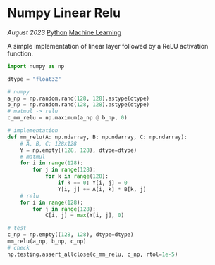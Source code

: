 # Numpy Linear Relu

*August 2023* [Python](programming.html#python) [Machine Learning](programming.html#python-machine-learning)

A simple implementation of linear layer followed by a ReLU activation function.

```python
import numpy as np

dtype = "float32"

# numpy
a_np = np.random.rand(128, 128).astype(dtype)
b_np = np.random.rand(128, 128).astype(dtype)
# matmul -> relu
c_mm_relu = np.maximum(a_np @ b_np, 0)

# implementation
def mm_relu(A: np.ndarray, B: np.ndarray, C: np.ndarray):
    # A, B, C: 128x128
    Y = np.empty((128, 128), dtype=dtype)
    # matmul
    for i in range(128):
        for j in range(128):
            for k in range(128):
                if k == 0: Y[i, j] = 0
                Y[i, j] += A[i, k] * B[k, j]
    # relu
    for i in range(128):
        for j in range(128):
            C[i, j] = max(Y[i, j], 0)
```

```python
# test
c_np = np.empty((128, 128), dtype=dtype)
mm_relu(a_np, b_np, c_np)
# check
np.testing.assert_allclose(c_mm_relu, c_np, rtol=1e-5)
```